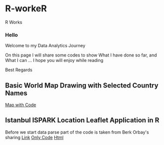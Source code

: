 # R-workeR
R Works
### Hello
Welcome to my Data Analytics Journey 

On this page I will share some codes to show What I have done so far, 
and What I can ...
I hope you will enjoy while reading

Best Regards 


## Basic World Map Drawing with Selected Country Names
[Map with Code](Basic-Map-Drawing-with-Country-Names.html)

## Istanbul ISPARK Location Leaflet Application in R
Before we start data parse part of the code is taken from Berk Orbay's sharing 
[Link](https://gist.github.com/berkorbay/79295d8018ae0879bad592b6b89f0a6c)
[Only Code](IBB-PARK_MAP_APP.Rmd)
[Html](IBB-PARK_MAP_APP.html)

